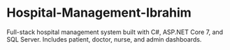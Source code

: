 # Hospital-Management-Ibrahim
Full-stack hospital management system built with C#, ASP.NET Core 7, and SQL Server. Includes patient, doctor, nurse, and admin dashboards.
